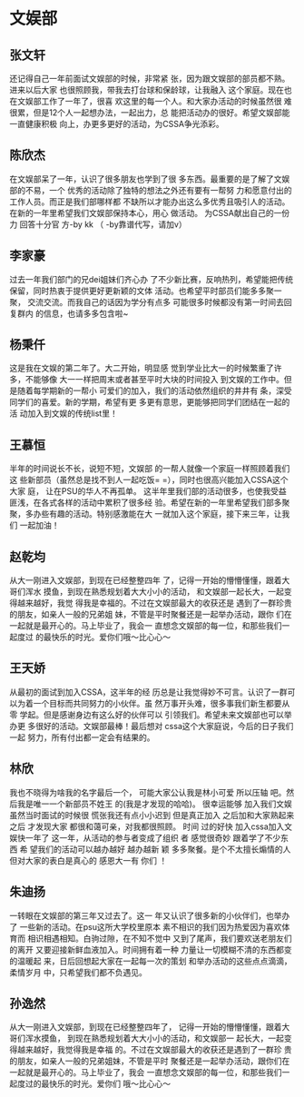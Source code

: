 # 文娱部

## 张文轩

还记得自己一年前面试文娱部的时候，非常紧 张，因为跟文娱部的部员都不熟。进来以后大家 也很照顾我，带我去打台球和保龄球，让我融入 这个家庭。现在也在文娱部工作了一年了，很喜 欢这里的每一个人。和大家办活动的时候虽然很 难很累，但是12个人一起想办法，一起出力，总 能把活动办的很好。希望文娱部能一直健康积极 向上，办更多更好的活动，为CSSA争光添彩。

## 陈欣杰

在文娱部呆了一年，认识了很多朋友也学到了很 多东西。最重要的是了解了文娱部的不易，一个 优秀的活动除了独特的想法之外还有要有一帮努 力和愿意付出的工作人员。而正是我们部哪样都 不缺所以才能办出这么多优秀且吸引人的活动。 在新的一年里希望我们文娱部保持本心，用心 做活动。 为CSSA献出自己的一份力 回答十分官 方-by kk （ -by靠谱代写，请加v）

## 李家豪

过去一年我们部门的兄dei姐妹们齐心办 了不少新比赛，反响热列，希望能把传统 保留，同时热衷于提供更好更新颖的文体 活动。也希望平时部员们能多多聚一聚， 交流交流。而我自己的话因为学分有点多 可能很多时候都没有第一时间去回复群内 的信息，也请多多包含啦~

## 杨秉仟

这是我在文娱的第二年了。大二开始，明显感 觉到学业比大一的时候繁重了许多，不能够像 大一一样把周末或者甚至平时大块的时间投入 到文娱的工作中。但是随着每学期新的一帮小 可爱们的加入，我们的活动依然组织的井井有 条，深受同学们的喜爱。新的学期，希望有更 多更有意思，更能够把同学们团结在一起的活 动加入到文娱的传统list里！

## 王慕恒

半年的时间说长不长，说短不短，文娱部 的一帮人就像一个家庭一样照顾着我们这 些新部员（虽然总是找不到人一起吃饭= =），同时也很高兴能加入CSSA这个大家 庭， 让在PSU的华人不再孤单。 这半年里我们部的活动很多，也使我受益 匪浅，在各式各样的活动中累积了很多经 验。希望在新的一年里希望我们部多聚 聚，多办些有趣的活动。特别感激能在大 一就加入这个家庭，接下来三年，让我们 一起加油！

## 赵乾均

从大一刚进入文娱部，到现在已经整整四年 了，记得一开始的懵懵懂懂，跟着大哥们浑水 摸鱼，到现在熟悉规划着大大小小的活动， 和文娱部一起长大，一起变得越来越好，我觉 得我是幸福的。不过在文娱部最大的收获还是 遇到了一群珍贵的朋友，如亲人一般的兄弟姐 妹，不管是平时聚餐还是一起举办活动，跟你 们在一起就是最开心的。马上毕业了，我会一 直想念文娱部的每一位，和那些我们一起度过 的最快乐的时光。爱你们哦～比心心～

## 王天娇

从最初的面试到加入CSSA，这半年的经 历总是让我觉得妙不可言。认识了一群可 以为着一个目标而共同努力的小伙伴。虽 然万事开头难，很多事我们新生都要从零 学起。但是感谢身边有这么好的伙伴可以 引领我们。希望未来文娱部也可以举办更 多很好的活动。文娱部最棒！最后想对 cssa这个大家庭说，今后的日子我们一起 努力，所有付出都一定会有结果的。

## 林欣

我也不晓得为啥我的名字最后一个， 可能大家公认我是林小可爱 所以压轴 吧。然后我是唯一一个新部员不姓王 的\(我是才发现的哈哈\)。 很幸运能够 加入我们文娱 虽然当时面试的时候很 慌张我还有点小小迟到 但是真正加入 之后加和大家熟起来之后 才发现大家 都很和蔼可亲，对我都很照顾。 时间 过的好快 加入cssa加入文娱快一年了 这一年，从活动的参与者变成了组织 者 感觉很奇妙 跟着学了不少东西 希 望我们的活动可以越办越好 越办越新 颖 多多聚餐。是个不太擅长煽情的人 但对大家的表白是真心的 感恩大一有 你们 ！

## 朱迪扬

一转眼在文娱部的第三年又过去了。这一 年又认识了很多新的小伙伴们，也举办了 一些新的活动。在psu这所大学校里原本 素不相识的我们因为热爱因为喜欢体育而 相识相遇相知。白驹过隙，在不知不觉中 又到了尾声，我们要欢送老朋友们的离开 又要迎接新鲜血液加入。时间拥有着一种 力量让一切模糊不清的东西都变的温暖起 来，日后回想起大家在一起每一次的策划 和举办活动的这些点点滴滴，柔情岁月 中，只希望我们都不负遇见。

## 孙逸然

从大一刚进入文娱部，到现在已经整整四年了， 记得一开始的懵懵懂懂，跟着大哥们浑水摸鱼， 到现在熟悉规划着大大小小的活动，和文娱部一 起长大，一起变得越来越好，我觉得我是幸福 的。不过在文娱部最大的收获还是遇到了一群珍 贵的朋友，如亲人一般的兄弟姐妹，不管是平时 聚餐还是一起举办活动，跟你们在一起就是最开心的。马上毕业了，我会 一直想念文娱部的每一位，和那些我们一起度过的最快乐的时光。爱你们 哦～比心心～

